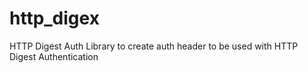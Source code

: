 # http_digex
HTTP Digest Auth Library to create auth header to be used with HTTP Digest Authentication
